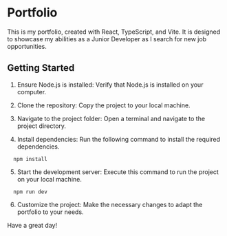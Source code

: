 # Portfolio

This is my portfolio, created with React, TypeScript, and Vite. It is designed to showcase my abilities as a Junior Developer as I search for new job opportunities.

## Getting Started

1. Ensure Node.js is installed: Verify that Node.js is installed on your computer.

2. Clone the repository: Copy the project to your local machine.

3. Navigate to the project folder: Open a terminal and navigate to the project directory.

4. Install dependencies: Run the following command to install the required dependencies.

```batch
  npm install
```

5. Start the development server: Execute this command to run the project on your local machine.


```batch
  npm run dev
```

6. Customize the project: Make the necessary changes to adapt the portfolio to your needs.

Have a great day!
